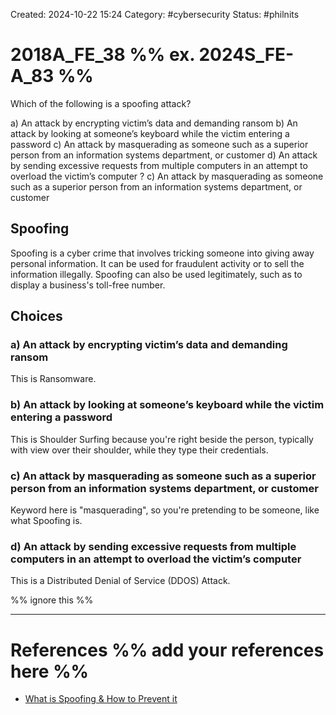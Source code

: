 Created: 2024-10-22 15:24
Category: #cybersecurity
Status: #philnits



# 2018A_FE_38 %% ex. 2024S_FE-A_83 %%

Which of the following is a spoofing attack?

a) An attack by encrypting victim’s data and demanding ransom
b) An attack by looking at someone’s keyboard while the victim entering a password
c) An attack by masquerading as someone such as a superior person from an information
systems department, or customer
d) An attack by sending excessive requests from multiple computers in an attempt to
overload the victim’s computer
?
c) An attack by masquerading as someone such as a superior person from an information
systems department, or customer


## Spoofing

Spoofing is a cyber crime that involves tricking someone into giving away personal information. It can be used for fraudulent activity or to sell the information illegally. Spoofing can also be used legitimately, such as to display a business's toll-free number.

## Choices

### a) An attack by encrypting victim’s data and demanding ransom

This is Ransomware.

### b) An attack by looking at someone’s keyboard while the victim entering a password

This is Shoulder Surfing because you're right beside the person, typically with view over their shoulder, while they type their credentials.

### c) An attack by masquerading as someone such as a superior person from an information systems department, or customer

Keyword here is "masquerading", so you're pretending to be someone, like what Spoofing is.

### d) An attack by sending excessive requests from multiple computers in an attempt to overload the victim’s computer

This is a Distributed Denial of Service (DDOS) Attack.

%% ignore this %%
<!--SR:!2025-05-11,60,310-->
---









# References %% add your references here %%
- [What is Spoofing & How to Prevent it](https://www.kaspersky.com/resource-center/definitions/spoofing)